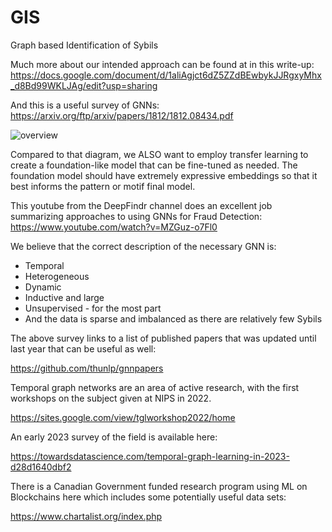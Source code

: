 # GIS
Graph based Identification of Sybils

Much more about our intended approach can be found at in this write-up: https://docs.google.com/document/d/1aliAgjct6dZ5ZZdBEwbykJJRgxyMhx_d8Bd99WKLJAg/edit?usp=sharing

And this is a useful survey of GNNs:  https://arxiv.org/ftp/arxiv/papers/1812/1812.08434.pdf

![overview](https://github.com/OpenDataforWeb3/GIS/assets/8564403/e9a52b79-2488-4160-abc8-e3b716717fa3)

Compared to that diagram, we ALSO want to employ transfer learning to create a foundation-like model that can be fine-tuned as needed.  The foundation model should have extremely expressive embeddings so that it best informs the pattern or motif final model.

This youtube from the DeepFindr channel does an excellent job summarizing approaches to using GNNs for Fraud Detection:
https://www.youtube.com/watch?v=MZGuz-o7Fl0

We believe that the correct description of the necessary GNN is:
- Temporal
- Heterogeneous
- Dynamic
- Inductive and large
- Unsupervised - for the most part
- And the data is sparse and imbalanced as there are relatively few Sybils
  
The above survey links to a list of published papers that was updated until last year that can be useful as well:

https://github.com/thunlp/gnnpapers

Temporal graph networks are an area of active research, with the first workshops on the subject given at NIPS in 2022. 

https://sites.google.com/view/tglworkshop2022/home

An early 2023 survey of the field is available here:

https://towardsdatascience.com/temporal-graph-learning-in-2023-d28d1640dbf2

There is a Canadian Government funded research program using ML on Blockchains here which includes some potentially useful data sets:

https://www.chartalist.org/index.php
